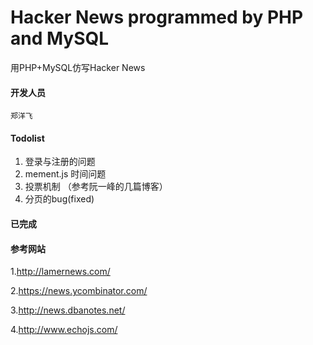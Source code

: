 Hacker News programmed by PHP and MySQL
==========

用PHP+MySQL仿写Hacker News
    
#### 开发人员
    
    郑洋飞


#### Todolist

1. 登录与注册的问题
2. mement.js 时间问题
3. 投票机制 （参考阮一峰的几篇博客）
4. 分页的bug(fixed)

#### 已完成


    

#### 参考网站

1.http://lamernews.com/ 

2.https://news.ycombinator.com/ 

3.http://news.dbanotes.net/ 

4.http://www.echojs.com/ 